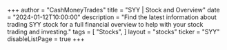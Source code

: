 +++
author = "CashMoneyTrades"
title = "SYY | Stock and Overview"
date = "2024-01-12T10:00:00"
description = "Find the latest information about trading SYY stock for a full financial overview to help with your stock trading and investing."
tags = [
   "Stocks",
]
layout = "stocks"
ticker = "SYY"
disableListPage = true
+++
